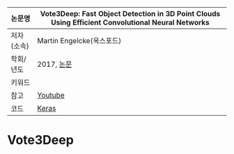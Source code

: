 
|논문명|Vote3Deep: Fast Object Detection in 3D Point Clouds Using Efficient Convolutional Neural Networks
|-|-|
|저자(소속)|Martin Engelcke(옥스포드)|
|학회/년도|2017, [논문](https://arxiv.org/abs/1609.06666)|
|키워드| |
|참고|[Youtube](https://www.youtube.com/watch?v=WUOSmAfeXIw)|
|코드|[Keras](https://github.com/lijiannuist/Vote3Deep_lidar)|




# Vote3Deep